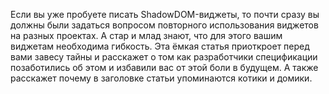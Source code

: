 Если вы уже пробуете писать ShadowDOM-виджеты, то почти сразу вы должны были
задаться вопросом повторного использования виджетов на разных проектах. А стар и
млад знают, что для этого вашим виджетам необходима гибкость. Эта ёмкая статья
приоткроет перед вами завесу тайны и расскажет о том как разработчики спецификации
позаботились об этом и избавили вас от этой боли в будущем. А также расскажет
почему в заголовке статьи упоминаются котики и домики.
